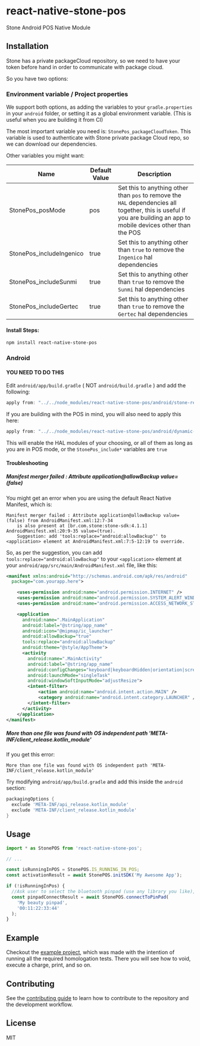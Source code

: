 # react-native-stone-pos

Stone Android POS Native Module

## Installation

Stone has a private packageCloud repository, so we need to have your token before hand in order to communicate with package cloud.

So you have two options:

### Environment variable / Project properties

We support both options, as adding the variables to your `gradle.properties` in your `android` folder, or setting it as a global environment variable. (This is useful when you are building it from CI)

The most important variable you need is: `StonePos_packageCloudToken`. This variable is used to authenticate with Stone private package Cloud repo, so we can download our dependencies.

Other variables you might want:

| Name                     | Default Value | Description                                                                                                                                                         |
| ------------------------ | ------------- | ------------------------------------------------------------------------------------------------------------------------------------------------------------------- |
| StonePos_posMode         | pos           | Set this to anything other than `pos` to remove the `HAL` dependencies all together, this is useful if you are building an app to mobile devices other than the POS |
| StonePos_includeIngenico | true          | Set this to anything other than `true` to remove the `Ingenico` hal dependencies                                                                                    |
| StonePos_includeSunmi    | true          | Set this to anything other than `true` to remove the `Sunmi` hal dependencies                                                                                       |
| StonePos_includeGertec   | true          | Set this to anything other than `true` to remove the `Gertec` hal dependencies                                                                                      |

#### Install Steps:

```sh
npm install react-native-stone-pos
```

### Android

#### YOU NEED TO DO THIS

Edit `android/app/build.gradle` ( NOT `android/build.gradle` ) and add the following:

```gradle
apply from: "../../node_modules/react-native-stone-pos/android/stone-repo.gradle"
```

If you are building with the POS in mind, you will also need to apply this here:

```gradle
apply from: "../../node_modules/react-native-stone-pos/android/dynamic-hal.gradle"
```

This will enable the HAL modules of your choosing, or all of them as long as you are in POS mode, or the `StonePos_include*` variables are `true`

#### Troubleshooting

##### Manifest merger failed : Attribute application@allowBackup value=(false)

You might get an error when you are using the default React Native Manifest, which is:

```
Manifest merger failed : Attribute application@allowBackup value=(false) from AndroidManifest.xml:12:7-34
  	is also present at [br.com.stone:stone-sdk:4.1.1] AndroidManifest.xml:20:9-35 value=(true).
  	Suggestion: add 'tools:replace="android:allowBackup"' to <application> element at AndroidManifest.xml:7:5-12:19 to override.
```

So, as per the suggestion, you can add `tools:replace="android:allowBackup"` to your `<application>` element at your `android/app/src/main/AndroidManifest.xml` file, like this:

```xml
<manifest xmlns:android="http://schemas.android.com/apk/res/android"
  package="com.yourapp.here">

    <uses-permission android:name="android.permission.INTERNET" />
    <uses-permission android:name="android.permission.SYSTEM_ALERT_WINDOW"/>
    <uses-permission android:name="android.permission.ACCESS_NETWORK_STATE"/>

    <application
      android:name=".MainApplication"
      android:label="@string/app_name"
      android:icon="@mipmap/ic_launcher"
      android:allowBackup="true"
      tools:replace="android:allowBackup"
      android:theme="@style/AppTheme">
      <activity
        android:name=".MainActivity"
        android:label="@string/app_name"
        android:configChanges="keyboard|keyboardHidden|orientation|screenSize|uiMode"
        android:launchMode="singleTask"
        android:windowSoftInputMode="adjustResize">
        <intent-filter>
            <action android:name="android.intent.action.MAIN" />
            <category android:name="android.intent.category.LAUNCHER" />
        </intent-filter>
      </activity>
    </application>
</manifest>
```

##### More than one file was found with OS independent path 'META-INF/client_release.kotlin_module'

If you get this error:

```
More than one file was found with OS independent path 'META-INF/client_release.kotlin_module'
```

Try modifying `android/app/build.gradle` and add this inside the `android` section:

```gradle
packagingOptions {
  exclude 'META-INF/api_release.kotlin_module'
  exclude 'META-INF/client_release.kotlin_module'
}
```

## Usage

```js
import * as StonePOS from 'react-native-stone-pos';

// ...

const isRunningInPOS = StonePOS.IS_RUNNING_IN_POS;
const activationResult = await StonePOS.initSDK('My Awesome App');

if (!isRunningInPos) {
  //Ask user to select the bluetooth pinpad (use any library you like), and then you can connect using:
  const pinpadConnectResult = await StonePOS.connectToPinPad(
    'My beauty pinpad',
    '00:11:22:33:44'
  );
}
```

## Example

Checkout the [example project](https://github.com/EightSystems/react-native-stone-pos/tree/main/example), which was made with the intention of running all the required homologation tests. There you will see how to void, execute a charge, print, and so on.

## Contributing

See the [contributing guide](CONTRIBUTING.md) to learn how to contribute to the repository and the development workflow.

## License

MIT
